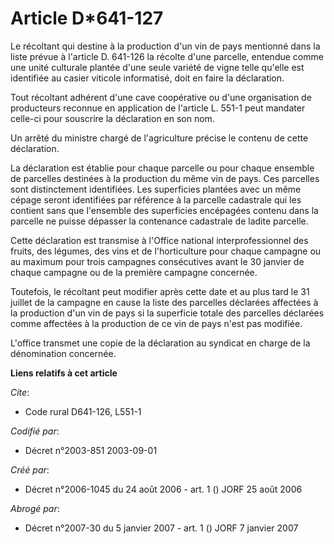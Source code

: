 # Article D*641-127

Le récoltant qui destine à la production d'un vin de pays mentionné dans la liste prévue à l'article D. 641-126 la récolte
d'une parcelle, entendue comme une unité culturale plantée d'une seule variété de vigne telle qu'elle est identifiée au
casier viticole informatisé, doit en faire la déclaration.

Tout récoltant adhérent d'une cave coopérative ou d'une organisation de producteurs reconnue en application de l'article L.
551-1 peut mandater celle-ci pour souscrire la déclaration en son nom.

Un arrêté du ministre chargé de l'agriculture précise le contenu de cette déclaration.

La déclaration est établie pour chaque parcelle ou pour chaque ensemble de parcelles destinées à la production du même vin de
pays. Ces parcelles sont distinctement identifiées. Les superficies plantées avec un même cépage seront identifiées par
référence à la parcelle cadastrale qui les contient sans que l'ensemble des superficies encépagées contenu dans la parcelle
ne puisse dépasser la contenance cadastrale de ladite parcelle.

Cette déclaration est transmise à l'Office national interprofessionnel des fruits, des légumes, des vins et de l'horticulture
pour chaque campagne ou au maximum pour trois campagnes consécutives avant le 30 janvier de chaque campagne ou de la première
campagne concernée.

Toutefois, le récoltant peut modifier après cette date et au plus tard le 31 juillet de la campagne en cause la liste des
parcelles déclarées affectées à la production d'un vin de pays si la superficie totale des parcelles déclarées comme
affectées à la production de ce vin de pays n'est pas modifiée.

L'office transmet une copie de la déclaration au syndicat en charge de la dénomination concernée.

**Liens relatifs à cet article**

_Cite_:

  - Code rural D641-126, L551-1

_Codifié par_:

  - Décret n°2003-851 2003-09-01

_Créé par_:

  - Décret n°2006-1045 du 24 août 2006 - art. 1 () JORF 25 août 2006

_Abrogé par_:

  - Décret n°2007-30 du 5 janvier 2007 - art. 1 () JORF 7 janvier 2007
